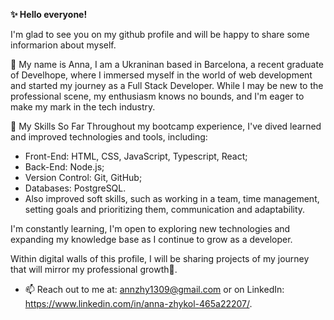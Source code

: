 **✨ Hello everyone!**

I'm glad to see you on my github profile and will be happy to share some informarion about myself.

👋 My name is Anna, I am a Ukraninan based in Barcelona, a recent graduate of Develhope, where I immersed myself in the world of web development and started my journey as a Full Stack Developer. While I may be new to the professional scene, my enthusiasm knows no bounds, and I'm eager to make my mark in the tech industry.

🌱 My Skills So Far
Throughout my bootcamp experience, I've dived learned and improved technologies and tools, including:

- Front-End: HTML, CSS, JavaScript, Typescript, React;
- Back-End: Node.js;
- Version Control: Git, GitHub;
- Databases: PostgreSQL.
- Also improved soft skills, such as working in a team, time management, setting goals and prioritizing them, communication and adaptability. 

I'm constantly learning, I'm open to exploring new technologies and expanding my knowledge base as I continue to grow as a developer.

Within digital walls of this profile, I will be sharing projects of my journey that will mirror my professional growth🌱.

- 📫 Reach out to me at: 
 annzhy1309@gmail.com
or on LinkedIn: https://www.linkedin.com/in/anna-zhykol-465a22207/.



<!---
AnnZhy1309/AnnZhy1309 is a ✨ special ✨ repository because its `README.md` (this file) appears on your GitHub profile.
You can click the Preview link to take a look at your changes.
--->

